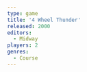 ```yaml
---
type: game
title: '4 Wheel Thunder'
released: 2000
editors: 
  - Midway
players: 2
genres:
  - Course
---
```

